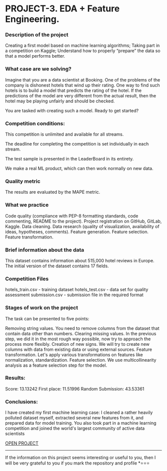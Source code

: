 # PROJECT-3. EDA + Feature Engineering.

### **Description of the project**
Creating a first model based on machine learning algorithms;
Taking part in a competition on Kaggle;
Understand how to properly “prepare” the data so that a model performs better.

### **What case are we solving?**
Imagine that you are a data scientist at Booking. One of the problems of the company is dishonest hotels that wind up their rating. One way to find such hotels is to build a model that predicts the rating of the hotel. If the predictions of the model are very different from the actual result, then the hotel may be playing unfairly and should be checked.

You are tasked with creating such a model. Ready to get started?

### **Competition conditions:**
This competition is unlimited and available for all streams.

The deadline for completing the competition is set individually in each stream.

The test sample is presented in the LeaderBoard in its entirety.

We make a real ML product, which can then work normally on new data.

### **Quality metric**
The results are evaluated by the MAPE metric.

### **What we practice**
Code quality (compliance with PEP-8 formatting standards, code commenting, README to the project). Project registration on GitHub, GitLab, Kaggle.
Data cleaning.
Data research (quality of visualization, availability of ideas, hypotheses, comments).
Feature generation.
Feature selection.
Feature transformation.

### **Brief information about the data**
This dataset contains information about 515,000 hotel reviews in Europe.
The initial version of the dataset contains 17 fields.

### **Competition Files**
hotels_train.csv - training dataset
hotels_test.csv - data set for quality assessment
submission.csv - submission file in the required format

### **Stages of work on the project**

The task can be presented to five points:

Removing string values. You need to remove columns from the dataset that contain data other than numbers.
Clearing missing values. In the previous step, we did it in the most rough way possible, now try to approach the process more flexibly.
Creation of new signs. We will try to create new columns with data from existing data or using external sources.
Feature transformation. Let's apply various transformations on features like normalization, standardization.
Feature selection. We use multicollinearity analysis as a feature selection step for the model.

### Results:
Score: 13.13242
First place: 11.51996
Random Submission: 43.53361


### Conclusions:
I have created my first machine learning case: I cleaned a rather heavily polluted dataset myself, extracted several new features from it, and prepared data for model training. You also took part in a machine learning competition and joined the world's largest community of active data scientists

[OPEN PROJECT](https://github.com/collapsoidx/sf_data_science/blob/main/project_3_EDA/booking-reviews-project_full_10%20i.ipynb)

***
If the information on this project seems interesting or useful to you, then I will be very grateful to you if you mark the repository and profile 
*⭐️⭐️⭐️

